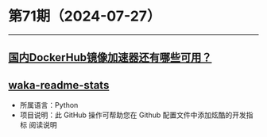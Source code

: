 # 第71期（2024-07-27）

---
## [国内DockerHub镜像加速器还有哪些可用？](https://www.wangdu.site/course/2109.html)

## [waka-readme-stats](https://github.com/anmol098/waka-readme-stats)
- 所属语言：Python
- 项目说明：此 GitHub 操作可帮助您在 Github 配置文件中添加炫酷的开发指标 阅读说明
